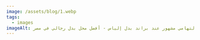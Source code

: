 ```yaml
---
image: /assets/blog/1.webp
tags:
  - images
imageAlt: احمد التهامي مشهور عند براند بدل إلياس - أفضل محل بدل رجالي في مصر
---
```

